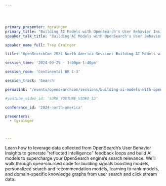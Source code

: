```yaml
---




primary_presenter: tgrainger
primary_title: "Building AI Models with OpenSearch's User Behavior Insights"
speaker_talk_title: "Building AI Models with OpenSearch's User Behavior Insights"

speaker_name_full: Trey Grainger

title: "OpenSearchCon 2024 North America Session: Building AI Models with OpenSearch's User Behavior Insights"

session_time: '2024-09-25 - 1:00pm-1:40pm' 

session_room: 'Continental BR 1-3' 

session_track: 'Search' 

permalink: "/events/opensearchcon/sessions/building-ai-models-with-opensearchs-user-behavior-insights.html"

#youtube_video_id: 'SOME_YOUTUBE_VIDEO_ID' 

conference_id: '2024-north-america' 

presenters: 
  - tgrainger 



---
```

Learn how to leverage data collected from OpenSearch’s User Behavior Insights to generate “reflected intelligence” feedback loops and build AI models to supercharge your OpenSearch engine’s search relevance. We’ll walk through open-sourced code for building signals boosting models, personalized search and recommendation models, learning to rank models, and domain-specific knowledge graphs from user search and click stream data.

